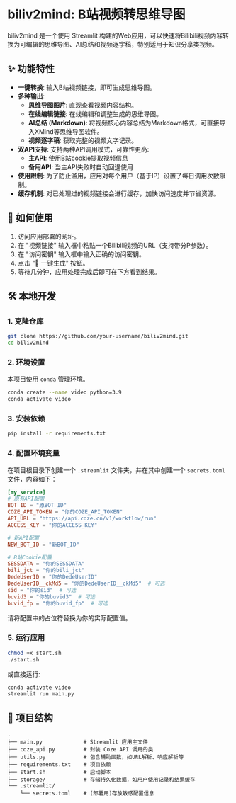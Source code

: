 
# biliv2mind: B站视频转思维导图

biliv2mind 是一个使用 Streamlit 构建的Web应用，可以快速将Bilibili视频内容转换为可编辑的思维导图、AI总结和视频逐字稿，特别适用于知识分享类视频。

## ✨ 功能特性

- **一键转换**: 输入B站视频链接，即可生成思维导图。
- **多种输出**:
    - **思维导图图片**: 直观查看视频内容结构。
    - **在线编辑链接**: 在线编辑和调整生成的思维导图。
    - **AI总结 (Markdown)**: 将视频核心内容总结为Markdown格式，可直接导入XMind等思维导图软件。
    - **视频逐字稿**: 获取完整的视频文字记录。
- **双API支持**: 支持两种API调用模式，可靠性更高:
    - **主API**: 使用B站cookie提取视频信息
    - **备用API**: 当主API失败时自动回退使用
- **使用限制**: 为了防止滥用，应用对每个用户（基于IP）设置了每日调用次数限制。
- **缓存机制**: 对已处理过的视频链接会进行缓存，加快访问速度并节省资源。

## 🚀 如何使用

1. 访问应用部署的网址。
2. 在 "视频链接" 输入框中粘贴一个Bilibili视频的URL（支持带分P参数）。
3. 在 "访问密钥" 输入框中输入正确的访问密钥。
4. 点击 "🚀 一键生成" 按钮。
5. 等待几分钟，应用处理完成后即可在下方看到结果。

## 🛠️ 本地开发

### 1. 克隆仓库

```bash
git clone https://github.com/your-username/biliv2mind.git
cd biliv2mind
```

### 2. 环境设置

本项目使用 `conda` 管理环境。

```bash
conda create --name video python=3.9
conda activate video
```

### 3. 安装依赖

```bash
pip install -r requirements.txt
```

### 4. 配置环境变量

在项目根目录下创建一个 `.streamlit` 文件夹，并在其中创建一个 `secrets.toml` 文件，内容如下：

```toml
[my_service]
# 原有API配置
BOT_ID = "原BOT_ID"
COZE_API_TOKEN = "你的COZE_API_TOKEN"
API_URL = "https://api.coze.cn/v1/workflow/run"
ACCESS_KEY = "你的ACCESS_KEY"

# 新API配置
NEW_BOT_ID = "新BOT_ID"

# B站Cookie配置
SESSDATA = "你的SESSDATA"
bili_jct = "你的bili_jct"
DedeUserID = "你的DedeUserID"
DedeUserID__ckMd5 = "你的DedeUserID__ckMd5"  # 可选
sid = "你的sid"  # 可选
buvid3 = "你的buvid3"  # 可选
buvid_fp = "你的buvid_fp"  # 可选
```

请将配置中的占位符替换为你的实际配置值。

### 5. 运行应用

```bash
chmod +x start.sh
./start.sh
```
或直接运行:
```bash
conda activate video
streamlit run main.py
```

## 📂 项目结构

```
.
├── main.py             # Streamlit 应用主文件
├── coze_api.py         # 封装 Coze API 调用的类
├── utils.py            # 包含辅助函数，如URL解析、响应解析等
├── requirements.txt    # 项目依赖
├── start.sh            # 启动脚本
├── storage/            # 存储持久化数据，如用户使用记录和结果缓存
└── .streamlit/
    └── secrets.toml    # (部署用)存放敏感配置信息
```